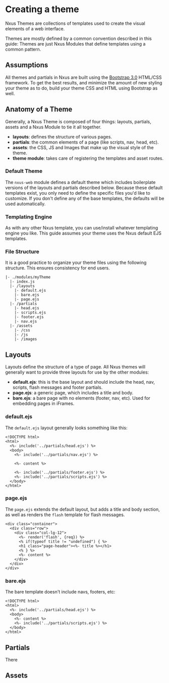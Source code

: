 # Creating a theme

Nxus Themes are collections of templates used to create the visual elements of a web interface.

Themes are mostly defined by a common convention described in this guide: Themes are just Nxus Modules that define templates using a common pattern.

## Assumptions

All themes and partials in Nxus are built using the [Bootstrap 3.0](www.getbootstrap.com) HTML/CSS framework. To get the best results, and minimize the amount of new styling your theme as to do, build your theme CSS and HTML using Bootstrap as well.

## Anatomy of a Theme

Generally, a Nxus Theme is composed of four things: layouts, partials, assets and a Nxus Module to tie it all together.

* **layouts**: defines the structure of various pages.
* **partials**: the common elements of a page (like scripts, nav, head, etc).
* **assets**: the CSS, JS and Images that make up the visual style of the theme.
* **theme module**: takes care of registering the templates and asset routes.

### Default Theme

The `nxus-web` module defines a default theme which includes boilerplate versions of the layouts and partials described below.  Because these default templates exist, you only need to define the specific files you'd like to customize.  If you don't define any of the base templates, the defaults will be used automatically.

### Templating Engine

As with any other Nxus template, you can use/install whatever templating engine you like.  This guide assumes your theme uses the Nxus default EJS templates.

### File Structure

It is a good practice to organize your theme files using the following structure. This ensures consistency for end users.

```
|- ./modules/myTheme
  |- index.js
  |- /layouts
    |- default.ejs
    |- bare.ejs
    |- page.ejs
  |- /partials
    |- head.ejs
    |- scripts.ejs
    |- footer.ejs
    |- nav.ejs
  |- /assets
    |- /css
    |- /js
    |- /images
```

## Layouts

Layouts define the structure of a type of page. All Nxus themes will generally want to provide three layouts for use by the other modules:

* **default.ejs**: this is the base layout and should include the head, nav, scripts, flash messages and footer partials.
* **page.ejs**: a generic page, which includes a title and body.
* **bare.ejs**: a bare page with no elements (footer, nav, etc). Used for embedding pages in iFrames.

### default.ejs

The `default.ejs` layout generally looks something like this:

```ejs
<!DOCTYPE html>
<html>
  <%- include('../partials/head.ejs') %>
  <body>
    <%- include('../partials/nav.ejs') %>

    <%- content %>

    <%- include('../partials/footer.ejs') %>
    <%- include('../partials/scripts.ejs') %>
  </body>
</html>
```

### page.ejs

The `page.ejs` extends the default layout, but adds a title and body section, as well as renders the `flash` template for flash messages.

```ejs
<div class="container">
  <div class="row">
    <div class="col-lg-12">
      <%- render('flash', {req}) %>
      <% if(typeof title != "undefined") { %>
      <h1 class="page-header"><%- title %></h1>
      <% } %>
      <%- content %>
    </div>
  </div>
</div>
```

### bare.ejs

The bare template doesn't include navs, footers, etc:

```ejs
<!DOCTYPE html>
<html>
  <%- include('../partials/head.ejs') %>
  <body>
    <%- content %>
    <%- include('../partials/scripts.ejs') %>
  </body>
</html>
```

## Partials

There 

## Assets

## 
